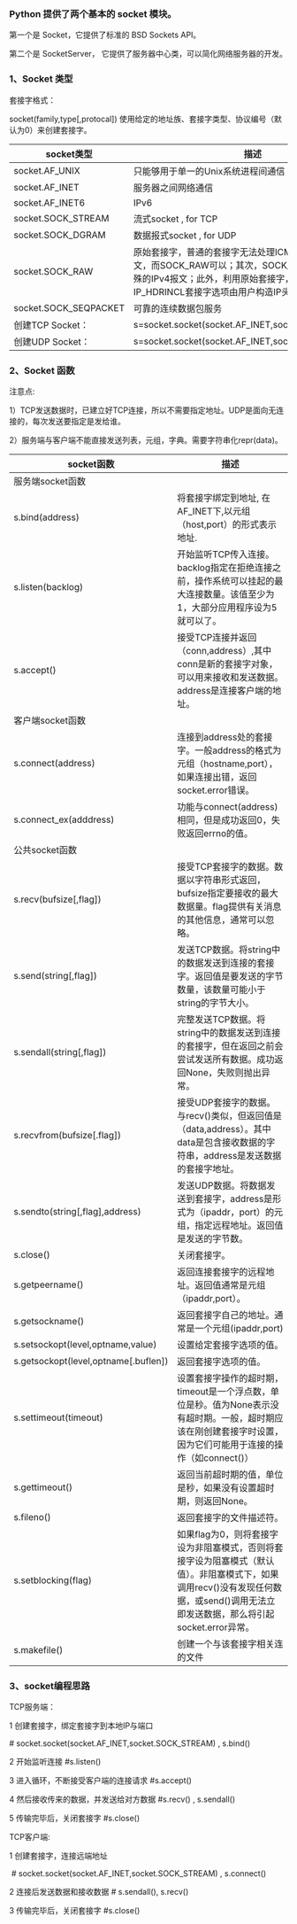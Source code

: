 ### Python 提供了两个基本的 socket 模块。

   第一个是 Socket，它提供了标准的 BSD Sockets API。

   第二个是 SocketServer， 它提供了服务器中心类，可以简化网络服务器的开发。

### 1、Socket 类型

套接字格式：

socket(family,type[,protocal]) 使用给定的地址族、套接字类型、协议编号（默认为0）来创建套接字。

| socket类型            | 描述                                                         |
| --------------------- | ------------------------------------------------------------ |
| socket.AF_UNIX        | 只能够用于单一的Unix系统进程间通信                           |
| socket.AF_INET        | 服务器之间网络通信                                           |
| socket.AF_INET6       | IPv6                                                         |
| socket.SOCK_STREAM    | 流式socket , for TCP                                         |
| socket.SOCK_DGRAM     | 数据报式socket , for UDP                                     |
| socket.SOCK_RAW       | 原始套接字，普通的套接字无法处理ICMP、IGMP等网络报文，而SOCK_RAW可以；其次，SOCK_RAW也可以处理特殊的IPv4报文；此外，利用原始套接字，可以通过IP_HDRINCL套接字选项由用户构造IP头。 |
| socket.SOCK_SEQPACKET | 可靠的连续数据包服务                                         |
| 创建TCP Socket：      | s=socket.socket(socket.AF_INET,socket.SOCK_STREAM)           |
| 创建UDP Socket：      | s=socket.socket(socket.AF_INET,socket.SOCK_DGRAM)            |

### 2、Socket 函数

注意点:

1）TCP发送数据时，已建立好TCP连接，所以不需要指定地址。UDP是面向无连接的，每次发送要指定是发给谁。

2）服务端与客户端不能直接发送列表，元组，字典。需要字符串化repr(data)。

| socket函数                           | 描述                                                         |
| ------------------------------------ | ------------------------------------------------------------ |
| 服务端socket函数                     |                                                              |
| s.bind(address)                      | 将套接字绑定到地址, 在AF_INET下,以元组（host,port）的形式表示地址. |
| s.listen(backlog)                    | 开始监听TCP传入连接。backlog指定在拒绝连接之前，操作系统可以挂起的最大连接数量。该值至少为1，大部分应用程序设为5就可以了。 |
| s.accept()                           | 接受TCP连接并返回（conn,address）,其中conn是新的套接字对象，可以用来接收和发送数据。address是连接客户端的地址。 |
| 客户端socket函数                     |                                                              |
| s.connect(address)                   | 连接到address处的套接字。一般address的格式为元组（hostname,port），如果连接出错，返回socket.error错误。 |
| s.connect_ex(adddress)               | 功能与connect(address)相同，但是成功返回0，失败返回errno的值。 |
| 公共socket函数                       |                                                              |
| s.recv(bufsize[,flag])               | 接受TCP套接字的数据。数据以字符串形式返回，bufsize指定要接收的最大数据量。flag提供有关消息的其他信息，通常可以忽略。 |
| s.send(string[,flag])                | 发送TCP数据。将string中的数据发送到连接的套接字。返回值是要发送的字节数量，该数量可能小于string的字节大小。 |
| s.sendall(string[,flag])             | 完整发送TCP数据。将string中的数据发送到连接的套接字，但在返回之前会尝试发送所有数据。成功返回None，失败则抛出异常。 |
| s.recvfrom(bufsize[.flag])           | 接受UDP套接字的数据。与recv()类似，但返回值是（data,address）。其中data是包含接收数据的字符串，address是发送数据的套接字地址。 |
| s.sendto(string[,flag],address)      | 发送UDP数据。将数据发送到套接字，address是形式为（ipaddr，port）的元组，指定远程地址。返回值是发送的字节数。 |
| s.close()                            | 关闭套接字。                                                 |
| s.getpeername()                      | 返回连接套接字的远程地址。返回值通常是元组（ipaddr,port）。  |
| s.getsockname()                      | 返回套接字自己的地址。通常是一个元组(ipaddr,port)            |
| s.setsockopt(level,optname,value)    | 设置给定套接字选项的值。                                     |
| s.getsockopt(level,optname[.buflen]) | 返回套接字选项的值。                                         |
| s.settimeout(timeout)                | 设置套接字操作的超时期，timeout是一个浮点数，单位是秒。值为None表示没有超时期。一般，超时期应该在刚创建套接字时设置，因为它们可能用于连接的操作（如connect()） |
| s.gettimeout()                       | 返回当前超时期的值，单位是秒，如果没有设置超时期，则返回None。 |
| s.fileno()                           | 返回套接字的文件描述符。                                     |
| s.setblocking(flag)                  | 如果flag为0，则将套接字设为非阻塞模式，否则将套接字设为阻塞模式（默认值）。非阻塞模式下，如果调用recv()没有发现任何数据，或send()调用无法立即发送数据，那么将引起socket.error异常。 |
| s.makefile()                         | 创建一个与该套接字相关连的文件                               |

### 3、socket编程思路

TCP服务端：

1 创建套接字，绑定套接字到本地IP与端口

   \# socket.socket(socket.AF_INET,socket.SOCK_STREAM) , s.bind()

2 开始监听连接                   #s.listen()

3 进入循环，不断接受客户端的连接请求              #s.accept()

4 然后接收传来的数据，并发送给对方数据         #s.recv() , s.sendall()

5 传输完毕后，关闭套接字                     #s.close()



TCP客户端:

1 创建套接字，连接远端地址

​       \# socket.socket(socket.AF_INET,socket.SOCK_STREAM) , s.connect()

2 连接后发送数据和接收数据          # s.sendall(), s.recv()

3 传输完毕后，关闭套接字          #s.close()